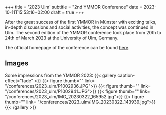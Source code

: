 +++
title = '2023 Ulm'
subtitle = "2nd YMMOR Conference"
date = 2023-10-11T15:53:16+02:00
draft = true
+++

After the great success of the first YMMOR in Münster with exciting talks, 
in-depth discussions and social activities, the concept was continued in Ulm. 
The second edition of the YMMOR conference took place from 20th to 24th of March 
2023 at the University of Ulm, Germany.

The official homepage of the conference can be found 
[here](https://www.uni-ulm.de/mawi/institut-fuer-numerische-mathematik/forschung/ymmor-workshop-2023/).

## Images
Some impressions from the YMMOR 2023:
{{< gallery caption-effect="fade" >}}
  {{< figure thumb="" link= "/conferences/2023_ulm/P1002936.JPG">}}
  {{< figure thumb="" link= "/conferences/2023_ulm/P1002941.JPG">}}
  {{< figure thumb="" link= "/conferences/2023_ulm/IMG_20230322_165952.jpg">}}
  {{< figure thumb="" link= "/conferences/2023_ulm/IMG_20230322_143939.jpg">}}
{{< /gallery >}}
